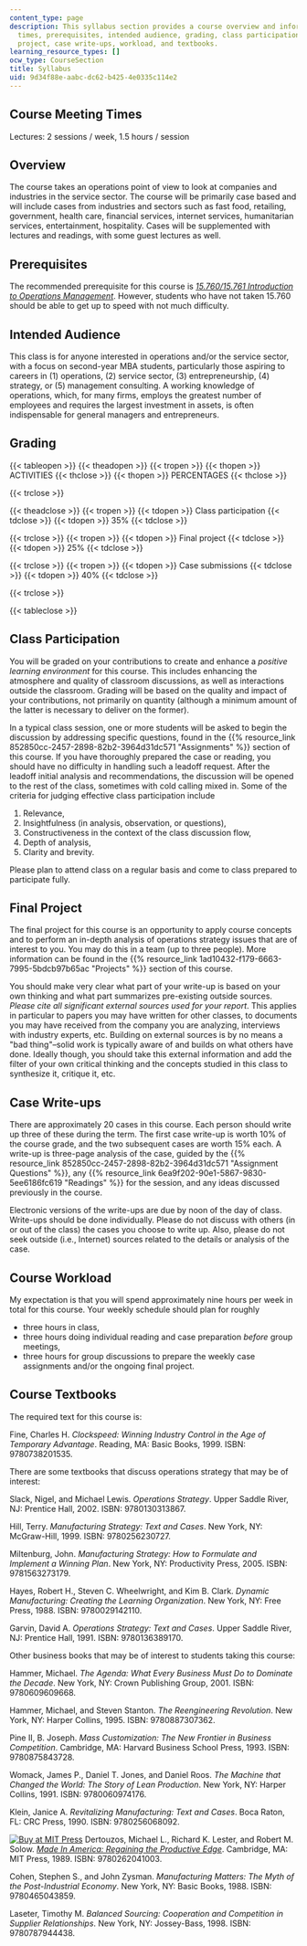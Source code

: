 ```yaml
---
content_type: page
description: This syllabus section provides a course overview and information on meeting
  times, prerequisites, intended audience, grading, class participation, the final
  project, case write-ups, workload, and textbooks.
learning_resource_types: []
ocw_type: CourseSection
title: Syllabus
uid: 9d34f88e-aabc-dc62-b425-4e0335c114e2
---
```


Course Meeting Times
--------------------

Lectures: 2 sessions / week, 1.5 hours / session

Overview
--------

The course takes an operations point of view to look at companies and industries in the service sector. The course will be primarily case based and will include cases from industries and sectors such as fast food, retailing, government, health care, financial services, internet services, humanitarian services, entertainment, hospitality. Cases will be supplemented with lectures and readings, with some guest lectures as well.

Prerequisites
-------------

The recommended prerequisite for this course is [_15.760/15.761 Introduction to Operations Management_](/courses/15-760b-introduction-to-operations-management-spring-2004). However, students who have not taken 15.760 should be able to get up to speed with not much difficulty.

Intended Audience
-----------------

This class is for anyone interested in operations and/or the service sector, with a focus on second-year MBA students, particularly those aspiring to careers in (1) operations, (2) service sector, (3) entrepreneurship, (4) strategy, or (5) management consulting. A working knowledge of operations, which, for many firms, employs the greatest number of employees and requires the largest investment in assets, is often indispensable for general managers and entrepreneurs.

Grading
-------

{{< tableopen >}}
{{< theadopen >}}
{{< tropen >}}
{{< thopen >}}
ACTIVITIES
{{< thclose >}}
{{< thopen >}}
PERCENTAGES
{{< thclose >}}

{{< trclose >}}

{{< theadclose >}}
{{< tropen >}}
{{< tdopen >}}
Class participation
{{< tdclose >}}
{{< tdopen >}}
35%
{{< tdclose >}}

{{< trclose >}}
{{< tropen >}}
{{< tdopen >}}
Final project
{{< tdclose >}}
{{< tdopen >}}
25%
{{< tdclose >}}

{{< trclose >}}
{{< tropen >}}
{{< tdopen >}}
Case submissions
{{< tdclose >}}
{{< tdopen >}}
40%
{{< tdclose >}}

{{< trclose >}}

{{< tableclose >}}

Class Participation
-------------------

You will be graded on your contributions to create and enhance a _positive learning environment_ for this course. This includes enhancing the atmosphere and quality of classroom discussions, as well as interactions outside the classroom. Grading will be based on the quality and impact of your contributions, not primarily on quantity (although a minimum amount of the latter is necessary to deliver on the former).

In a typical class session, one or more students will be asked to begin the discussion by addressing specific questions, found in the {{% resource_link 852850cc-2457-2898-82b2-3964d31dc571 "Assignments" %}} section of this course. If you have thoroughly prepared the case or reading, you should have no difficulty in handling such a leadoff request. After the leadoff initial analysis and recommendations, the discussion will be opened to the rest of the class, sometimes with cold calling mixed in. Some of the criteria for judging effective class participation include

1.  Relevance,
2.  Insightfulness (in analysis, observation, or questions),
3.  Constructiveness in the context of the class discussion flow,
4.  Depth of analysis,
5.  Clarity and brevity.

Please plan to attend class on a regular basis and come to class prepared to participate fully.

Final Project
-------------

The final project for this course is an opportunity to apply course concepts and to perform an in-depth analysis of operations strategy issues that are of interest to you. You may do this in a team (up to three people). More information can be found in the {{% resource_link 1ad10432-f179-6663-7995-5bdcb97b65ac "Projects" %}} section of this course.

You should make very clear what part of your write-up is based on your own thinking and what part summarizes pre-existing outside sources. _Please cite all significant external sources used for your report_. This applies in particular to papers you may have written for other classes, to documents you may have received from the company you are analyzing, interviews with industry experts, etc. Building on external sources is by no means a "bad thing"–solid work is typically aware of and builds on what others have done. Ideally though, you should take this external information and add the filter of your own critical thinking and the concepts studied in this class to synthesize it, critique it, etc.

Case Write-ups
--------------

There are approximately 20 cases in this course. Each person should write up three of these during the term. The first case write-up is worth 10% of the course grade, and the two subsequent cases are worth 15% each. A write-up is three-page analysis of the case, guided by the {{% resource_link 852850cc-2457-2898-82b2-3964d31dc571 "Assignment Questions" %}}, any {{% resource_link 6ea9f202-90e1-5867-9830-5ee6186fc619 "Readings" %}} for the session, and any ideas discussed previously in the course.

Electronic versions of the write-ups are due by noon of the day of class. Write-ups should be done individually. Please do not discuss with others (in or out of the class) the cases you choose to write up. Also, please do not seek outside (i.e., Internet) sources related to the details or analysis of the case.

Course Workload
---------------

My expectation is that you will spend approximately nine hours per week in total for this course. Your weekly schedule should plan for roughly

*   three hours in class,
*   three hours doing individual reading and case preparation _before_ group meetings,
*   three hours for group discussions to prepare the weekly case assignments and/or the ongoing final project.

Course Textbooks
----------------

The required text for this course is:

Fine, Charles H. _Clockspeed: Winning Industry Control in the Age of Temporary Advantage_. Reading, MA: Basic Books, 1999. ISBN: 9780738201535.

There are some textbooks that discuss operations strategy that may be of interest:

Slack, Nigel, and Michael Lewis. _Operations Strategy_. Upper Saddle River, NJ: Prentice Hall, 2002. ISBN: 9780130313867.

Hill, Terry. _Manufacturing Strategy: Text and Cases_. New York, NY: McGraw-Hill, 1999. ISBN: 9780256230727.

Miltenburg, John. _Manufacturing Strategy: How to Formulate and Implement a Winning Plan_. New York, NY: Productivity Press, 2005. ISBN: 9781563273179.

Hayes, Robert H., Steven C. Wheelwright, and Kim B. Clark. _Dynamic Manufacturing: Creating the Learning Organization_. New York, NY: Free Press, 1988. ISBN: 9780029142110.

Garvin, David A. _Operations Strategy: Text and Cases_. Upper Saddle River, NJ: Prentice Hall, 1991. ISBN: 9780136389170.

Other business books that may be of interest to students taking this course:

Hammer, Michael. _The Agenda: What Every Business Must Do to Dominate the Decade_. New York, NY: Crown Publishing Group, 2001. ISBN: 9780609609668.

Hammer, Michael, and Steven Stanton. _The Reengineering Revolution_. New York, NY: Harper Collins, 1995. ISBN: 9780887307362.

Pine II, B. Joseph. _Mass Customization: The New Frontier in Business Competition_. Cambridge, MA: Harvard Business School Press, 1993. ISBN: 9780875843728.

Womack, James P., Daniel T. Jones, and Daniel Roos. _The Machine that Changed the World: The Story of Lean Production_. New York, NY: Harper Collins, 1991. ISBN: 9780060974176.

Klein, Janice A. _Revitalizing Manufacturing: Text and Cases_. Boca Raton, FL: CRC Press, 1990. ISBN: 9780256068092.

[![Buy at MIT Press](/images/mp_logo.gif)](https://mitpress.mit.edu/9780262041003) Dertouzos, Michael L., Richard K. Lester, and Robert M. Solow. [_Made In America: Regaining the Productive Edge_](https://mitpress.mit.edu/9780262041003). Cambridge, MA: MIT Press, 1989. ISBN: 9780262041003.

Cohen, Stephen S., and John Zysman. _Manufacturing Matters: The Myth of the Post-Industrial Economy_. New York, NY: Basic Books, 1988. ISBN: 9780465043859.

Laseter, Timothy M. _Balanced Sourcing: Cooperation and Competition in Supplier Relationships_. New York, NY: Jossey-Bass, 1998. ISBN: 9780787944438.